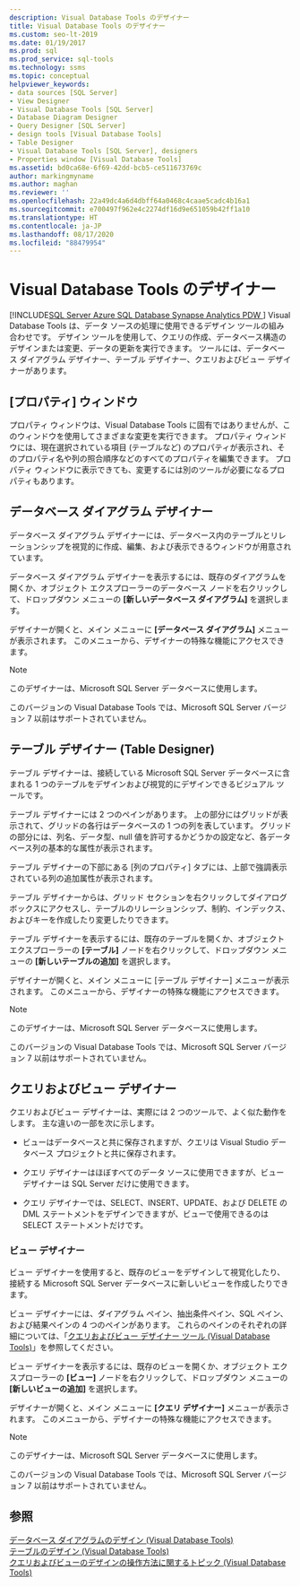 ```yaml
---
description: Visual Database Tools のデザイナー
title: Visual Database Tools のデザイナー
ms.custom: seo-lt-2019
ms.date: 01/19/2017
ms.prod: sql
ms.prod_service: sql-tools
ms.technology: ssms
ms.topic: conceptual
helpviewer_keywords:
- data sources [SQL Server]
- View Designer
- Visual Database Tools [SQL Server]
- Database Diagram Designer
- Query Designer [SQL Server]
- design tools [Visual Database Tools]
- Table Designer
- Visual Database Tools [SQL Server], designers
- Properties window [Visual Database Tools]
ms.assetid: bd0ca68e-6f69-42dd-bcb5-ce511673769c
author: markingmyname
ms.author: maghan
ms.reviewer: ''
ms.openlocfilehash: 22a49dc4a6d4dbff64a0468c4caae5cadc4b16a1
ms.sourcegitcommit: e700497f962e4c2274df16d9e651059b42ff1a10
ms.translationtype: HT
ms.contentlocale: ja-JP
ms.lasthandoff: 08/17/2020
ms.locfileid: "88479954"
---
```

# <a name="visual-database-tool-designers"></a>Visual Database Tools のデザイナー
[!INCLUDE[SQL Server Azure SQL Database Synapse Analytics PDW ](../../includes/applies-to-version/sql-asdb-asdbmi-asa-pdw.md)]
Visual Database Tools は、データ ソースの処理に使用できるデザイン ツールの組み合わせです。 デザイン ツールを使用して、クエリの作成、データベース構造のデザインまたは変更、データの更新を実行できます。 ツールには、データベース ダイアグラム デザイナー、テーブル デザイナー、クエリおよびビュー デザイナーがあります。  
  
## <a name="properties-window"></a>[プロパティ] ウィンドウ  
プロパティ ウィンドウは、Visual Database Tools に固有ではありませんが、このウィンドウを使用してさまざまな変更を実行できます。 プロパティ ウィンドウには、現在選択されている項目 (テーブルなど) のプロパティが表示され、そのプロパティ名や列の照合順序などのすべてのプロパティを編集できます。 プロパティ ウィンドウに表示できても、変更するには別のツールが必要になるプロパティもあります。  
  
## <a name="database-diagram-designer"></a>データベース ダイアグラム デザイナー  
データベース ダイアグラム デザイナーには、データベース内のテーブルとリレーションシップを視覚的に作成、編集、および表示できるウィンドウが用意されています。  
  
データベース ダイアグラム デザイナーを表示するには、既存のダイアグラムを開くか、オブジェクト エクスプローラーのデータベース ノードを右クリックして、ドロップダウン メニューの **[新しいデータベース ダイアグラム]** を選択します。  
  
デザイナーが開くと、メイン メニューに **[データベース ダイアグラム]** メニューが表示されます。 このメニューから、デザイナーの特殊な機能にアクセスできます。  
  
> [!NOTE]  
> このデザイナーは、Microsoft SQL Server データベースに使用します。  
>   
> このバージョンの Visual Database Tools では、Microsoft SQL Server バージョン 7 以前はサポートされていません。  
  
## <a name="table-designer"></a>テーブル デザイナー (Table Designer)  
テーブル デザイナーは、接続している Microsoft SQL Server データベースに含まれる 1 つのテーブルをデザインおよび視覚的にデザインできるビジュアル ツールです。  
  
テーブル デザイナーには 2 つのペインがあります。 上の部分にはグリッドが表示されて、グリッドの各行はデータベースの 1 つの列を表しています。 グリッドの部分には、列名、データ型、null 値を許可するかどうかの設定など、各データベース列の基本的な属性が表示されます。  
  
テーブル デザイナーの下部にある [列のプロパティ] タブには、上部で強調表示されている列の追加属性が表示されます。  
  
テーブル デザイナーからは、グリッド セクションを右クリックしてダイアログ ボックスにアクセスし、テーブルのリレーションシップ、制約、インデックス、およびキーを作成したり変更したりできます。  
  
テーブル デザイナーを表示するには、既存のテーブルを開くか、オブジェクト エクスプローラーの **[テーブル]** ノードを右クリックして、ドロップダウン メニューの **[新しいテーブルの追加]** を選択します。  
  
デザイナーが開くと、メイン メニューに [テーブル デザイナー] メニューが表示されます。 このメニューから、デザイナーの特殊な機能にアクセスできます。  
  
> [!NOTE]  
> このデザイナーは、Microsoft SQL Server データベースに使用します。  
>   
> このバージョンの Visual Database Tools では、Microsoft SQL Server バージョン 7 以前はサポートされていません。  
  
## <a name="query-and-view-designer"></a>クエリおよびビュー デザイナー  
クエリおよびビュー デザイナーは、実際には 2 つのツールで、よく似た動作をします。 主な違いの一部を次に示します。  
  
-   ビューはデータベースと共に保存されますが、クエリは Visual Studio データベース プロジェクトと共に保存されます。  
  
-   クエリ デザイナーはほぼすべてのデータ ソースに使用できますが、ビュー デザイナーは SQL Server だけに使用できます。  
  
-   クエリ デザイナーでは、SELECT、INSERT、UPDATE、および DELETE の DML ステートメントをデザインできますが、ビューで使用できるのは SELECT ステートメントだけです。  
  
### <a name="view-designer"></a>ビュー デザイナー  
ビュー デザイナーを使用すると、既存のビューをデザインして視覚化したり、接続する Microsoft SQL Server データベースに新しいビューを作成したりできます。  
  
ビュー デザイナーには、ダイアグラム ペイン、抽出条件ペイン、SQL ペイン、および結果ペインの 4 つのペインがあります。 これらのペインのそれぞれの詳細については、「[クエリおよびビュー デザイナー ツール (Visual Database Tools)](../../ssms/visual-db-tools/query-and-view-designer-tools-visual-database-tools.md)」を参照してください。  
  
ビュー デザイナーを表示するには、既存のビューを開くか、オブジェクト エクスプローラーの **[ビュー]** ノードを右クリックして、ドロップダウン メニューの **[新しいビューの追加]** を選択します。  
  
デザイナーが開くと、メイン メニューに **[クエリ デザイナー]** メニューが表示されます。 このメニューから、デザイナーの特殊な機能にアクセスできます。  
  
> [!NOTE]  
> このデザイナーは、Microsoft SQL Server データベースに使用します。  
>   
> このバージョンの Visual Database Tools では、Microsoft SQL Server バージョン 7 以前はサポートされていません。  
  
## <a name="see-also"></a>参照  
[データベース ダイアグラムのデザイン (Visual Database Tools)](../../ssms/visual-db-tools/design-database-diagrams-visual-database-tools.md)  
[テーブルのデザイン (Visual Database Tools)](../../ssms/visual-db-tools/design-tables-visual-database-tools.md)  
[クエリおよびビューのデザインの操作方法に関するトピック (Visual Database Tools)](../../ssms/visual-db-tools/design-queries-and-views-how-to-topics-visual-database-tools.md)  
  
